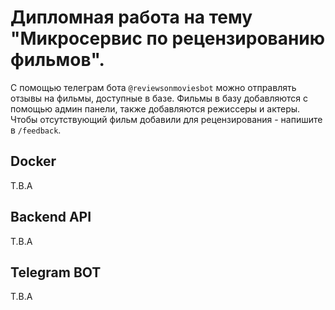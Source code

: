 # Дипломная работа на тему "Микросервис по рецензированию фильмов".

С помощью телеграм бота `@reviewsonmoviesbot` можно отправлять отзывы на фильмы, доступные в базе. Фильмы в базу добавляются с помощью админ панели, также добавляются режиссеры и актеры. Чтобы отсутствующий фильм добавили для рецензирования - напишите в `/feedback`.

## Docker

T.B.A

## Backend API

T.B.A

## Telegram BOT

T.B.A

